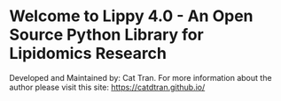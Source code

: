# Welcome to Lippy 4.0 - An Open Source Python Library for Lipidomics Research
Developed and Maintained by: Cat Tran. For more information about the author please visit this site: https://catdtran.github.io/


